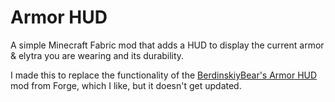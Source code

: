 # Armor HUD
A simple Minecraft Fabric mod that adds a HUD to display the current armor & elytra you are wearing and its durability.

I made this to replace the functionality of the [BerdinskiyBear's Armor HUD](https://www.curseforge.com/minecraft/mc-mods/berdinskiybears-armor-hud) mod from Forge, which I like, but it doesn't get updated.